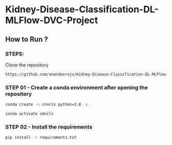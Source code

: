 # Kidney-Disease-Classification-DL-MLFlow-DVC-Project


## How to Run ?

### STEPS:

Clone the repository

```bash
https://github.com/anandanraju/Kidney-Disease-Classification-DL-MLFlow-DVC-Project
```
### STEP 01 - Create a conda environment after opening the repository

```bash
conda create -n cnncls python=3.8 -y
```
```bash
conda activate cmncls
```
### STEP 02 - Install the requirements

```bash
pip install -r requirements.txt
```
